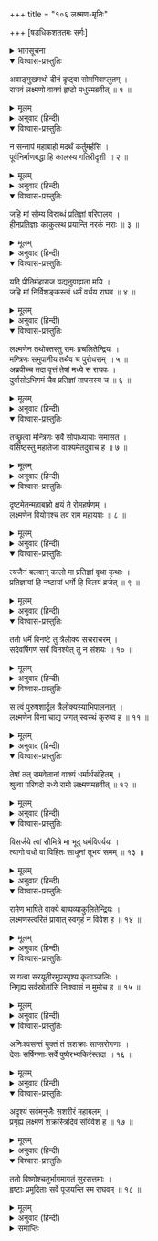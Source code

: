 +++
title = "१०६ लक्ष्मण-मृतिः"

+++
[षडधिकशततमः सर्गः]



<details><summary>भागसूचना</summary>

106. श्रीरामके त्याग देनेपर लक्ष्मणका सशरीर स्वर्गगमन
</details>

<details open><summary>विश्वास-प्रस्तुतिः</summary>

अवाङ्मुखमथो दीनं दृष्ट्वा सोममिवाप्लुतम् ।  
राघवं लक्ष्मणो वाक्यं हृष्टो मधुरमब्रवीत् ॥ १ ॥
</details>

<details><summary>मूलम्</summary>

अवाङ्मुखमथो दीनं दृष्ट्वा सोममिवाप्लुतम् ।  
राघवं लक्ष्मणो वाक्यं हृष्टो मधुरमब्रवीत् ॥ १ ॥
</details>

<details><summary>अनुवाद (हिन्दी)</summary>

श्रीरामचन्द्रजी राहुग्रस्त चन्द्रमाके समान दीन हो गये थे, उन्हें सिर झुकाये खेद करते देख लक्ष्मणने बड़े हर्षके साथ मधुर वाणीमें कहा— ॥ १ ॥
</details>

<details open><summary>विश्वास-प्रस्तुतिः</summary>

न सन्तापं महाबाहो मदर्थं कर्तुमर्हसि ।  
पूर्वनिर्माणबद्धा हि कालस्य गतिरीदृशी ॥ २ ॥
</details>

<details><summary>मूलम्</summary>

न सन्तापं महाबाहो मदर्थं कर्तुमर्हसि ।  
पूर्वनिर्माणबद्धा हि कालस्य गतिरीदृशी ॥ २ ॥
</details>

<details><summary>अनुवाद (हिन्दी)</summary>

‘महाबाहो! आपको मेरे लिये संताप नहीं करना चाहिये; क्योंकि पूर्वजन्मके कर्मोंसे बँधी हुई कालकी गति ऐसी ही है ॥ २ ॥
</details>

<details open><summary>विश्वास-प्रस्तुतिः</summary>

जहि मां सौम्य विस्रब्धं प्रतिज्ञां परिपालय ।  
हीनप्रतिज्ञाः काकुत्स्थ प्रयान्ति नरकं नराः ॥ ३ ॥
</details>

<details><summary>मूलम्</summary>

जहि मां सौम्य विस्रब्धं प्रतिज्ञां परिपालय ।  
हीनप्रतिज्ञाः काकुत्स्थ प्रयान्ति नरकं नराः ॥ ३ ॥
</details>

<details><summary>अनुवाद (हिन्दी)</summary>

‘सौम्य! आप निश्चिन्त होकर मेरा वध कर डालें और ऐसा करके अपनी प्रतिज्ञाका पालन करें । काकुत्स्थ! प्रतिज्ञा भङ्ग करनेवाले मनुष्य नरकमें पड़ते हैं ॥ ३ ॥
</details>

<details open><summary>विश्वास-प्रस्तुतिः</summary>

यदि प्रीतिर्महाराज यद्यनुग्राह्यता मयि ।  
जहि मां निर्विशङ्कस्त्वं धर्मं वर्धय राघव ॥ ४ ॥
</details>

<details><summary>मूलम्</summary>

यदि प्रीतिर्महाराज यद्यनुग्राह्यता मयि ।  
जहि मां निर्विशङ्कस्त्वं धर्मं वर्धय राघव ॥ ४ ॥
</details>

<details><summary>अनुवाद (हिन्दी)</summary>

‘महाराज! यदि आपका मुझपर प्रेम है और यदि आप मुझे कृपापात्र समझते हैं तो निःशङ्क होकर मुझे प्राणदण्ड दें । रघुनन्दन! आप अपने धर्मकी वृद्धि करें’ ॥ ४ ॥
</details>

<details open><summary>विश्वास-प्रस्तुतिः</summary>

लक्ष्मणेन तथोक्तस्तु रामः प्रचलितेन्द्रियः ।  
मन्त्रिणः समुपानीय तथैव च पुरोधसम् ॥ ५ ॥  
अब्रवीच्च तदा वृत्तं तेषां मध्ये स राघवः ।  
दुर्वासोऽभिगमं चैव प्रतिज्ञां तापसस्य च ॥ ६ ॥
</details>

<details><summary>मूलम्</summary>

लक्ष्मणेन तथोक्तस्तु रामः प्रचलितेन्द्रियः ।  
मन्त्रिणः समुपानीय तथैव च पुरोधसम् ॥ ५ ॥  
अब्रवीच्च तदा वृत्तं तेषां मध्ये स राघवः ।  
दुर्वासोऽभिगमं चैव प्रतिज्ञां तापसस्य च ॥ ६ ॥
</details>

<details><summary>अनुवाद (हिन्दी)</summary>

लक्ष्मणके ऐसा कहनेपर श्रीरामकी इन्द्रियाँ चञ्चल हो उठीं—वे धैर्यसे विचलित-से हो गये और मन्त्रियों तथा पुरोहितजीको बुलाकर उन सबके बीचमें वह सारा वृत्तान्त बताने लगे । श्रीरघुनाथजीने दुर्वासाके आगमन और तापसरूपधारी कालके समक्ष की हुई प्रतिज्ञाकी बात भी बतायी ॥ ५-६ ॥
</details>

<details open><summary>विश्वास-प्रस्तुतिः</summary>

तच्छ्रुत्वा मन्त्रिणः सर्वे सोपाध्यायाः समासत ।  
वसिष्ठस्तु महातेजा वाक्यमेतदुवाच ह ॥ ७ ॥
</details>

<details><summary>मूलम्</summary>

तच्छ्रुत्वा मन्त्रिणः सर्वे सोपाध्यायाः समासत ।  
वसिष्ठस्तु महातेजा वाक्यमेतदुवाच ह ॥ ७ ॥
</details>

<details><summary>अनुवाद (हिन्दी)</summary>

यह सुनकर सब मन्त्री और उपाध्याय चुपचाप बैठे रह गये (कोई कुछ बोल न सका) । तब महातेजस्वी वसिष्ठजीने यह बात कही— ॥ ७ ॥
</details>

<details open><summary>विश्वास-प्रस्तुतिः</summary>

दृष्टमेतन्महाबाहो क्षयं ते रोमहर्षणम् ।  
लक्ष्मणेन वियोगश्च तव राम महायशः ॥ ८ ॥
</details>

<details><summary>मूलम्</summary>

दृष्टमेतन्महाबाहो क्षयं ते रोमहर्षणम् ।  
लक्ष्मणेन वियोगश्च तव राम महायशः ॥ ८ ॥
</details>

<details><summary>अनुवाद (हिन्दी)</summary>

‘महाबाहो! महायशस्वी श्रीराम! इस समय जो रोंगटे खड़े कर देनेवाला विकट विनाश आनेवाला है (तुम्हारे साथ ही बहुत-से प्राणियोंका जो साकेतगमन होनेवाला है) और लक्ष्मणके साथ जो वियोग हो रहा है, यह सब मैंने तपोबलद्वारा पहलेसे ही देख लिया है ॥ ८ ॥
</details>

<details open><summary>विश्वास-प्रस्तुतिः</summary>

त्यजैनं बलवान् कालो मा प्रतिज्ञां वृथा कृथाः ।  
प्रतिज्ञायां हि नष्टायां धर्मो हि विलयं व्रजेत् ॥ ९ ॥
</details>

<details><summary>मूलम्</summary>

त्यजैनं बलवान् कालो मा प्रतिज्ञां वृथा कृथाः ।  
प्रतिज्ञायां हि नष्टायां धर्मो हि विलयं व्रजेत् ॥ ९ ॥
</details>

<details><summary>अनुवाद (हिन्दी)</summary>

‘काल बड़ा प्रबल है । तुम लक्ष्मणका परित्याग कर दो । प्रतिज्ञा झूठी न करो; क्योंकि प्रतिज्ञाके नष्ट होनेपर धर्मका लोप हो जायगा ॥ ९ ॥
</details>

<details open><summary>विश्वास-प्रस्तुतिः</summary>

ततो धर्मे विनष्टे तु त्रैलोक्यं सचराचरम् ।  
सदेवर्षिगणं सर्वं विनश्येत् तु न संशयः ॥ १० ॥
</details>

<details><summary>मूलम्</summary>

ततो धर्मे विनष्टे तु त्रैलोक्यं सचराचरम् ।  
सदेवर्षिगणं सर्वं विनश्येत् तु न संशयः ॥ १० ॥
</details>

<details><summary>अनुवाद (हिन्दी)</summary>

‘धर्मका लोप होनेपर चराचर प्राणियों, देवताओं तथा ऋषियों-सहित सारी त्रिलोकी नष्ट हो जायगी । इसमें संशय नहीं है ॥ १० ॥
</details>

<details open><summary>विश्वास-प्रस्तुतिः</summary>

स त्वं पुरुषशार्दूल त्रैलोक्यस्याभिपालनात् ।  
लक्ष्मणेन विना चाद्य जगत् स्वस्थं कुरुष्व ह ॥ ११ ॥
</details>

<details><summary>मूलम्</summary>

स त्वं पुरुषशार्दूल त्रैलोक्यस्याभिपालनात् ।  
लक्ष्मणेन विना चाद्य जगत् स्वस्थं कुरुष्व ह ॥ ११ ॥
</details>

<details><summary>अनुवाद (हिन्दी)</summary>

‘अतः पुरुषसिंह! तुम त्रिभुवनकी रक्षापर दृष्टि रखते हुए लक्ष्मणको त्याग दो और उनके बिना अब धर्मपूर्वक स्थित रहकर सम्पूर्ण जगत् को स्वस्थ एवं सुखी बनाओ’ ॥ ११ ॥
</details>

<details open><summary>विश्वास-प्रस्तुतिः</summary>

तेषां तत् समवेतानां वाक्यं धर्मार्थसंहितम् ।  
श्रुत्वा परिषदो मध्ये रामो लक्ष्मणमब्रवीत् ॥ १२ ॥
</details>

<details><summary>मूलम्</summary>

तेषां तत् समवेतानां वाक्यं धर्मार्थसंहितम् ।  
श्रुत्वा परिषदो मध्ये रामो लक्ष्मणमब्रवीत् ॥ १२ ॥
</details>

<details><summary>अनुवाद (हिन्दी)</summary>

वहाँ एकत्र हुए मन्त्री, पुरोहित आदि सब सभासदोंकी उस सभाके बीच वसिष्ठ मुनिकी कही हुई वह बात सुनकर श्रीरामने लक्ष्मणसे कहा— ॥ १२ ॥
</details>

<details open><summary>विश्वास-प्रस्तुतिः</summary>

विसर्जये त्वां सौमित्रे मा भूद् धर्मविपर्ययः ।  
त्यागो वधो वा विहितः साधूनां तूभयं समम् ॥ १३ ॥
</details>

<details><summary>मूलम्</summary>

विसर्जये त्वां सौमित्रे मा भूद् धर्मविपर्ययः ।  
त्यागो वधो वा विहितः साधूनां तूभयं समम् ॥ १३ ॥
</details>

<details><summary>अनुवाद (हिन्दी)</summary>

‘सुमित्रानन्दन! मैं तुम्हारा परित्याग करता हूँ, जिससे धर्मका लोप न हो । साधु पुरुषोंका त्याग किया जाय अथवा वध—दोनों समान ही हैं’ ॥ १३ ॥
</details>

<details open><summary>विश्वास-प्रस्तुतिः</summary>

रामेण भाषिते वाक्ये बाष्पव्याकुलितेन्द्रियः ।  
लक्ष्मणस्त्वरितं प्रायात् स्वगृहं न विवेश ह ॥ १४ ॥
</details>

<details><summary>मूलम्</summary>

रामेण भाषिते वाक्ये बाष्पव्याकुलितेन्द्रियः ।  
लक्ष्मणस्त्वरितं प्रायात् स्वगृहं न विवेश ह ॥ १४ ॥
</details>

<details><summary>अनुवाद (हिन्दी)</summary>

श्रीरामके इतना कहते ही लक्ष्मणके नेत्रोंमें आँसू भर आये । वे तुरंत वहाँसे चल दिये । अपने घरतक नहीं गये ॥ १४ ॥
</details>

<details open><summary>विश्वास-प्रस्तुतिः</summary>

स गत्वा सरयूतीरमुपस्पृश्य कृताञ्जलिः ।  
निगृह्य सर्वस्रोतांसि निःश्वासं न मुमोच ह ॥ १५ ॥
</details>

<details><summary>मूलम्</summary>

स गत्वा सरयूतीरमुपस्पृश्य कृताञ्जलिः ।  
निगृह्य सर्वस्रोतांसि निःश्वासं न मुमोच ह ॥ १५ ॥
</details>

<details><summary>अनुवाद (हिन्दी)</summary>

सरयूके किनारे जाकर उन्होंने आचमन किया और हाथ जोड़ सम्पूर्ण इन्द्रियोंको वशमें करके प्राणवायुको रोक लिया ॥
</details>

<details open><summary>विश्वास-प्रस्तुतिः</summary>

अनिःश्वसन्तं युक्तं तं सशक्राः साप्सरोगणाः ।  
देवाः सर्षिगणाः सर्वे पुष्पैरभ्यकिरंस्तदा ॥ १६ ॥
</details>

<details><summary>मूलम्</summary>

अनिःश्वसन्तं युक्तं तं सशक्राः साप्सरोगणाः ।  
देवाः सर्षिगणाः सर्वे पुष्पैरभ्यकिरंस्तदा ॥ १६ ॥
</details>

<details><summary>अनुवाद (हिन्दी)</summary>

लक्ष्मणने योगयुक्त होकर श्वास लेना बंद कर दिया है—यह देख इन्द्र आदि सब देवता, ऋषि और अप्सराएँ उस समय उनपर फूलोंकी वर्षा करने लगीं ॥
</details>

<details open><summary>विश्वास-प्रस्तुतिः</summary>

अदृश्यं सर्वमनुजैः सशरीरं महाबलम् ।  
प्रगृह्य लक्ष्मणं शक्रस्त्रिदिवं संविवेश ह ॥ १७ ॥
</details>

<details><summary>मूलम्</summary>

अदृश्यं सर्वमनुजैः सशरीरं महाबलम् ।  
प्रगृह्य लक्ष्मणं शक्रस्त्रिदिवं संविवेश ह ॥ १७ ॥
</details>

<details><summary>अनुवाद (हिन्दी)</summary>

महाबली लक्ष्मण अपने शरीरके साथ ही सब मनुष्योंकी दृष्टिसे ओझल हो गये । उस समय देवराज इन्द्र उन्हें साथ लेकर स्वर्गमें चले गये ॥ १७ ॥
</details>

<details open><summary>विश्वास-प्रस्तुतिः</summary>

ततो विष्णोश्चतुर्भागमागतं सुरसत्तमाः ।  
हृष्टाः प्रमुदिताः सर्वे पूजयन्ति स्म राघवम् ॥ १८ ॥
</details>

<details><summary>मूलम्</summary>

ततो विष्णोश्चतुर्भागमागतं सुरसत्तमाः ।  
हृष्टाः प्रमुदिताः सर्वे पूजयन्ति स्म राघवम् ॥ १८ ॥
</details>

<details><summary>अनुवाद (हिन्दी)</summary>

भगवान् विष्णुके चतुर्थ अंश लक्ष्मणको आया देख सभी देवता हर्षसे भर गये और उन सबने प्रसन्नतापूर्वक लक्ष्मणकी पूजा की ॥ १८ ॥
</details>

<details><summary>समाप्तिः</summary>

इत्यार्षे श्रीमद्रामायणे वाल्मीकीये आदिकाव्ये उत्तरकाण्डे षडधिकशततमः सर्गः ॥ १०६ ॥  
इस प्रकार श्रीवाल्मीकिनिर्मित आर्षरामायण आदिकाव्यके उत्तरकाण्डमें एक सौ छवाँ सर्ग पूरा हुआ ॥ १०६ ॥
</details>

